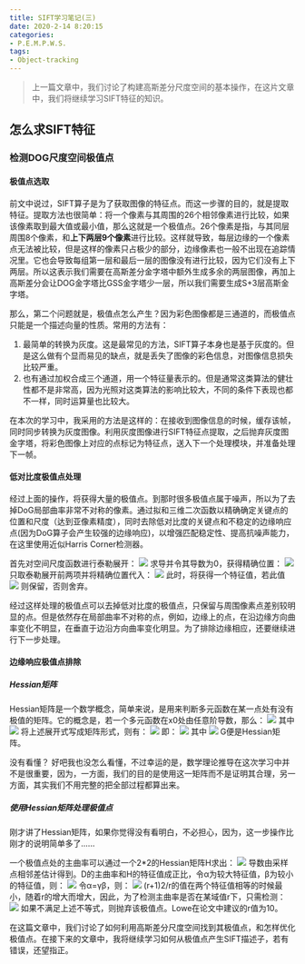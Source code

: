 ```yaml
---
title: SIFT学习笔记(三)
date: 2020-2-14 8:20:15
categories:
- P.E.M.P.W.S.
tags:
- Object-tracking
---
```



> 上一篇文章中，我们讨论了构建高斯差分尺度空间的基本操作，在这片文章中，我们将继续学习SIFT特征的知识。

## 怎么求SIFT特征

### 检测DOG尺度空间极值点

#### 极值点选取

前文中说过，SIFT算子是为了获取图像的特征点。而这一步骤的目的，就是提取特征。提取方法也很简单：将一个像素与其周围的26个相邻像素进行比较，如果该像素取到最大值或最小值，那么这就是一个极值点。26个像素是指，与其同层周围8个像素，和**上下两层9个像素**进行比较。这样就导致，每层边缘的一个像素点无法被比较，但是这样的像素只占极少的部分，边缘像素也一般不出现在追踪情况里。它也会导致每组第一层和最后一层的图像没有进行比较，因为它们没有上下两层。所以这表示我们需要在高斯差分金字塔中额外生成多余的两层图像，再加上高斯差分会让DOG金字塔比GSS金字塔少一层，所以我们需要生成S+3层高斯金字塔。

那么，第二个问题就是，极值点怎么产生？因为彩色图像都是三通道的，而极值点只能是一个描述向量的性质。常用的方法有：

1. 最简单的转换为灰度。这是最常见的方法，SIFT算子本身也是基于灰度的。但是这么做有个显而易见的缺点，就是丢失了图像的彩色信息，对图像信息损失比较严重。
2. 也有通过加权合成三个通道，用一个特征量表示的。但是通常这类算法的健壮性都不是非常高，因为光照对这类算法的影响比较大，不同的条件下表现也都不一样，同时运算量也比较大。

在本次的学习中，我采用的方法是这样的：在接收到图像信息的时候，缓存该帧，同时同步转换为灰度图像。利用灰度图像进行SIFT特征点提取，之后抛弃灰度图金字塔，将彩色图像上对应的点标记为特征点，送入下一个处理模块，并准备处理下一帧。

#### 低对比度极值点处理

经过上面的操作，将获得大量的极值点。到那时很多极值点属于噪声，所以为了去掉DoG局部曲率非常不对称的像素。通过拟和三维二次函数以精确确定关键点的位置和尺度（达到亚像素精度），同时去除低对比度的关键点和不稳定的边缘响应点(因为DoG算子会产生较强的边缘响应)，以增强匹配稳定性、提高抗噪声能力，在这里使用近似Harris Corner检测器。

首先对空间尺度函数进行泰勒展开：
<img src="{{site.baseurl}}/assets/images/in_posts/2020_2_14/1.png">
求导并令其导数为0，获得精确位置：
<img src="{{site.baseurl}}/assets/images/in_posts/2020_2_14/2.png">
只取泰勒展开前两项并将精确位置代入：
<img src="{{site.baseurl}}/assets/images/in_posts/2020_2_14/3.png">
此时，将获得一个特征值，若此值
<img src="{{site.baseurl}}/assets/images/in_posts/2020_2_14/4.png">
则保留，否则舍弃。

经过这样处理的极值点可以去掉低对比度的极值点，只保留与周围像素点差别较明显的点。但是依然存在局部曲率不对称的点，例如，边缘上的点，在沿边缘方向曲率变化不明显，在垂直于边沿方向曲率变化明显。为了排除边缘相应，还要继续进行下一步处理。

#### 边缘响应极值点排除

##### Hessian矩阵

Hessian矩阵是一个数学概念，简单来说，是用来判断多元函数在某一点处有没有极值的矩阵。它的概念是，若一个多元函数在x0处由任意阶导数，那么：
<img src="{{site.baseurl}}/assets/images/in_posts/2020_2_14/9.png">
其中
<img src="{{site.baseurl}}/assets/images/in_posts/2020_2_14/10.png">
将上述展开式写成矩阵形式，则有：
<img src="{{site.baseurl}}/assets/images/in_posts/2020_2_14/11.png">
即：
<img src="{{site.baseurl}}/assets/images/in_posts/2020_2_14/12.png">
其中
<img src="{{site.baseurl}}/assets/images/in_posts/2020_2_14/13.png">
G便是Hessian矩阵。

没有看懂？
好吧我也没怎么看懂，不过幸运的是，数学理论推导在这次学习中并不是很重要，因为，一方面，我们的目的是使用这一矩阵而不是证明其合理，另一方面，其实我们不用完整的把全部过程都算出来。

##### 使用Hessian矩阵处理极值点

刚才讲了Hessian矩阵，如果你觉得没有看明白，不必担心，因为，这一步操作比刚才的说明简单多了......

一个极值点处的主曲率可以通过一个2*2的Hessian矩阵H求出：
<img src="{{site.baseurl}}/assets/images/in_posts/2020_2_14/5.png">
导数由采样点相邻差估计得到。D的主曲率和H的特征值成正比，令α为较大特征值，β为较小的特征值，则：
<img src="{{site.baseurl}}/assets/images/in_posts/2020_2_14/6.png">
令α=γβ，则：
<img src="{{site.baseurl}}/assets/images/in_posts/2020_2_14/7.png">
(r+1)2/r的值在两个特征值相等的时候最小，随着r的增大而增大，因此，为了检测主曲率是否在某域值r下，只需检测：
<img src="{{site.baseurl}}/assets/images/in_posts/2020_2_14/8.png">
如果不满足上述不等式，则抛弃该极值点。Lowe在论文中建议的r值为10。



在这篇文章中，我们讨论了如何利用高斯差分尺度空间找到其极值点，和怎样优化极值点。在接下来的文章中，我将继续学习如何从极值点产生SIFT描述子，若有错误，还望指正。